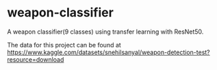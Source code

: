 # weapon-classifier
A weapon classifier(9 classes) using transfer learning with ResNet50.

The data for this project can be found at https://www.kaggle.com/datasets/snehilsanyal/weapon-detection-test?resource=download
